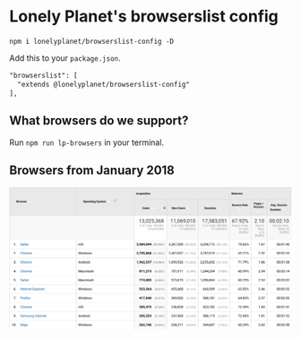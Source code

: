 # Lonely Planet's browserslist config

```
npm i lonelyplanet/browserslist-config -D
```

Add this to your `package.json`.

```
"browserslist": [
  "extends @lonelyplanet/browserslist-config"
],
```

## What browsers do we support?

Run `npm run lp-browsers` in your terminal.

## Browsers from January 2018

![browser analytics screenshot](assets/screenshot.png)
